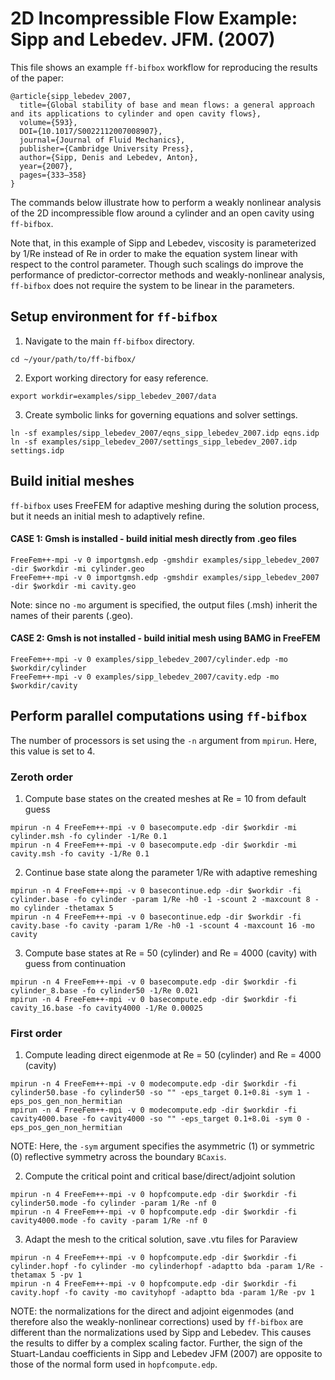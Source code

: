 # 2D Incompressible Flow Example: Sipp and Lebedev. JFM. (2007)
This file shows an example `ff-bifbox` workflow for reproducing the results of the paper:
```
@article{sipp_lebedev_2007,
  title={Global stability of base and mean flows: a general approach and its applications to cylinder and open cavity flows},
  volume={593},
  DOI={10.1017/S0022112007008907},
  journal={Journal of Fluid Mechanics},
  publisher={Cambridge University Press},
  author={Sipp, Denis and Lebedev, Anton},
  year={2007},
  pages={333–358}
}
```
The commands below illustrate how to perform a weakly nonlinear analysis of the 2D incompressible flow around a cylinder and an open cavity using `ff-bifbox`.

Note that, in this example of Sipp and Lebedev, viscosity is parameterized by 1/Re instead of Re in order to make the equation system linear with respect to the control parameter. Though such scalings do improve the performance of predictor-corrector methods and weakly-nonlinear analysis, `ff-bifbox` does not require the system to be linear in the parameters.

## Setup environment for `ff-bifbox`
1. Navigate to the main `ff-bifbox` directory.
```
cd ~/your/path/to/ff-bifbox/
```
2. Export working directory for easy reference.
```
export workdir=examples/sipp_lebedev_2007/data
```
3. Create symbolic links for governing equations and solver settings.
```
ln -sf examples/sipp_lebedev_2007/eqns_sipp_lebedev_2007.idp eqns.idp
ln -sf examples/sipp_lebedev_2007/settings_sipp_lebedev_2007.idp settings.idp
```

## Build initial meshes
`ff-bifbox` uses FreeFEM for adaptive meshing during the solution process, but it needs an initial mesh to adaptively refine.
#### CASE 1: Gmsh is installed - build initial mesh directly from .geo files
```
FreeFem++-mpi -v 0 importgmsh.edp -gmshdir examples/sipp_lebedev_2007 -dir $workdir -mi cylinder.geo
FreeFem++-mpi -v 0 importgmsh.edp -gmshdir examples/sipp_lebedev_2007 -dir $workdir -mi cavity.geo
```
Note: since no `-mo` argument is specified, the output files (.msh) inherit the names of their parents (.geo).
#### CASE 2: Gmsh is not installed - build initial mesh using BAMG in FreeFEM
```
FreeFem++-mpi -v 0 examples/sipp_lebedev_2007/cylinder.edp -mo $workdir/cylinder
FreeFem++-mpi -v 0 examples/sipp_lebedev_2007/cavity.edp -mo $workdir/cavity
```

## Perform parallel computations using `ff-bifbox`
The number of processors is set using the `-n` argument from `mpirun`. Here, this value is set to 4.
### Zeroth order
1. Compute base states on the created meshes at Re = 10 from default guess
```
mpirun -n 4 FreeFem++-mpi -v 0 basecompute.edp -dir $workdir -mi cylinder.msh -fo cylinder -1/Re 0.1
mpirun -n 4 FreeFem++-mpi -v 0 basecompute.edp -dir $workdir -mi cavity.msh -fo cavity -1/Re 0.1
```

2. Continue base state along the parameter 1/Re with adaptive remeshing
```
mpirun -n 4 FreeFem++-mpi -v 0 basecontinue.edp -dir $workdir -fi cylinder.base -fo cylinder -param 1/Re -h0 -1 -scount 2 -maxcount 8 -mo cylinder -thetamax 5
mpirun -n 4 FreeFem++-mpi -v 0 basecontinue.edp -dir $workdir -fi cavity.base -fo cavity -param 1/Re -h0 -1 -scount 4 -maxcount 16 -mo cavity
```

3. Compute base states at Re = 50 (cylinder) and Re = 4000 (cavity) with guess from continuation
```
mpirun -n 4 FreeFem++-mpi -v 0 basecompute.edp -dir $workdir -fi cylinder_8.base -fo cylinder50 -1/Re 0.021
mpirun -n 4 FreeFem++-mpi -v 0 basecompute.edp -dir $workdir -fi cavity_16.base -fo cavity4000 -1/Re 0.00025
```

### First order
1. Compute leading direct eigenmode at Re = 50 (cylinder) and Re = 4000 (cavity)
```
mpirun -n 4 FreeFem++-mpi -v 0 modecompute.edp -dir $workdir -fi cylinder50.base -fo cylinder50 -so "" -eps_target 0.1+0.8i -sym 1 -eps_pos_gen_non_hermitian
mpirun -n 4 FreeFem++-mpi -v 0 modecompute.edp -dir $workdir -fi cavity4000.base -fo cavity4000 -so "" -eps_target 0.1+8.0i -sym 0 -eps_pos_gen_non_hermitian
```
NOTE: Here, the `-sym` argument specifies the asymmetric (1) or symmetric (0) reflective symmetry across the boundary `BCaxis`.

2. Compute the critical point and critical base/direct/adjoint solution
```
mpirun -n 4 FreeFem++-mpi -v 0 hopfcompute.edp -dir $workdir -fi cylinder50.mode -fo cylinder -param 1/Re -nf 0
mpirun -n 4 FreeFem++-mpi -v 0 hopfcompute.edp -dir $workdir -fi cavity4000.mode -fo cavity -param 1/Re -nf 0
```

3. Adapt the mesh to the critical solution, save .vtu files for Paraview
```
mpirun -n 4 FreeFem++-mpi -v 0 hopfcompute.edp -dir $workdir -fi cylinder.hopf -fo cylinder -mo cylinderhopf -adaptto bda -param 1/Re -thetamax 5 -pv 1
mpirun -n 4 FreeFem++-mpi -v 0 hopfcompute.edp -dir $workdir -fi cavity.hopf -fo cavity -mo cavityhopf -adaptto bda -param 1/Re -pv 1
```
NOTE: the normalizations for the direct and adjoint eigenmodes (and therefore also the weakly-nonlinear corrections) used by `ff-bifbox` are different than the normalizations used by Sipp and Lebedev. This causes the results to differ by a complex scaling factor. Further, the sign of the Stuart-Landau coefficients in Sipp and Lebedev JFM (2007) are opposite to those of the normal form used in `hopfcompute.edp`.
